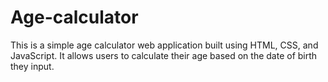 # Age-calculator
This is a simple age calculator web application built using HTML, CSS, and JavaScript. It allows users to calculate their age based on the date of birth they input.
